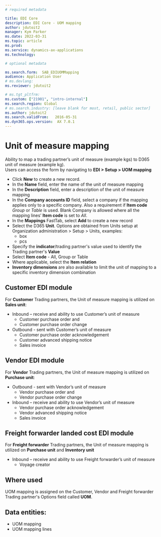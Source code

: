 ```yaml
---
# required metadata

title: EDI Core
description: EDI Core - UOM mapping
author: jdutoit2
manager: Kym Parker
ms.date: 2022-03-31
ms.topic: article
ms.prod: 
ms.service: dynamics-ax-applications
ms.technology: 

# optional metadata

ms.search.form:  SAB_EDIUOMMapping
audience: Application User
# ms.devlang: 
ms.reviewer: jdutoit2

# ms.tgt_pltfrm: 
ms.custom: ["21901", "intro-internal"]
ms.search.region: Global
# ms.search.industry: [leave blank for most, retail, public sector]
ms.author: jdutoit2
ms.search.validFrom:   2016-05-31
ms.dyn365.ops.version:  AX 7.0.1
---
```


# Unit of measure mapping

Ability to map a trading partner’s unit of measure (example kgs) to D365 unit of measure (example kg). <br>
Users can access the form by navigating to **EDI > Setup > UOM mapping**

- Click **New** to create a new record. 
-	In the **Name** field, enter the name of the unit of measure mapping
-	In the **Description** field, enter a description of the unit of measure mapping
-	In the **Company accounts ID** field, select a company if the mapping applies only to a specific company. Also a requirement if **Item code** _Group_ or _Table_ is used. Blank Company is allowed where all the mapping lines’ **Item code** is set to _All_.
-	In the **Mappings** FastTab, select **Add** to create a new record
-	Select the D365 **Unit**. Options are obtained from Units setup at Organization administration > Setup > Units, examples:
    - box
    - pcs
- Specify the **indicator**/trading partner's value used to identify the Trading partner's **Value**
- Select **Item code** - All, Group or Table
- Where applicable, select the **Item relation**
- **Inventory dimensions** are also available to limit the unit of mapping to a specific inventory dimension combination

## Customer EDI module
For **Customer** Trading partners, the Unit of measure mapping is utilized on **Sales unit**:
- Inbound – receive and ability to use Customer’s unit of measure
    - Customer purchase order and 
    - Customer purchase order change
-	Outbound - sent with Customer’s unit of measure
    - Customer purchase order acknowledgement
    - Customer advanced shipping notice
    - Sales invoice

## Vendor EDI module
For **Vendor** Trading partners, the Unit of measure mapping is utilized on **Purchase unit**:
-	Outbound - sent with Vendor’s unit of measure
    - Vendor purchase order and 
    - Vendor purchase order change
- Inbound – receive and ability to use Vendor’s unit of measure
    - Vendor purchase order acknowledgement
    - Vendor advanced shipping notice
    - Sales invoice

## Freight forwarder landed cost EDI module
For **Freight forwarder** Trading partners, the Unit of measure mapping is utilized on **Purchase unit** and **Inventory unit**
- Inbound – receive and ability to use Freight forwarder’s unit of measure
    - Voyage creator

## Where used
UOM mapping is assigned on the Customer, Vendor and Freight forwarder Trading partner's Options field called **UOM**.

## Data entities:
-	UOM mapping
-	UOM mapping lines

